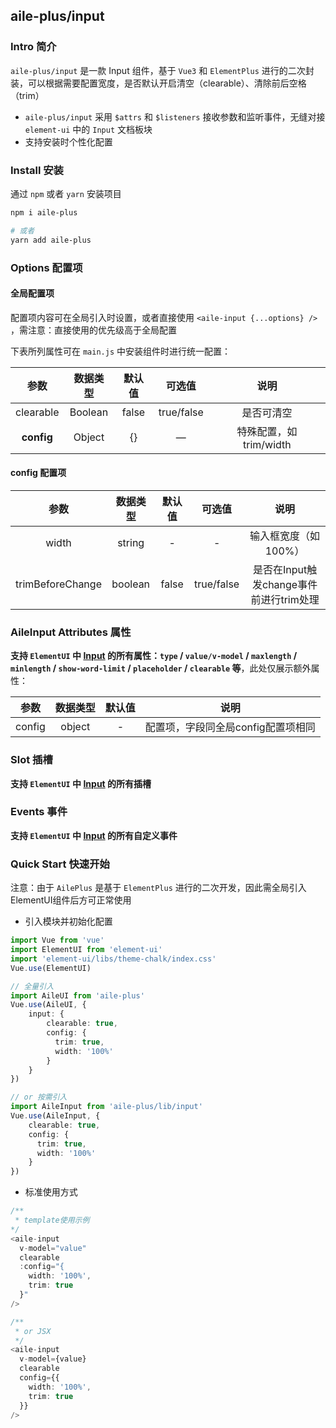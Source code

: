## aile-plus/input

### Intro 简介

`aile-plus/input` 是一款 Input 组件，基于 `Vue3` 和 `ElementPlus` 进行的二次封装，可以根据需要配置宽度，是否默认开启清空（clearable）、清除前后空格（trim）
- `aile-plus/input` 采用 `$attrs` 和 `$listeners` 接收参数和监听事件，无缝对接 `element-ui` 中的 `Input` 文档板块
- 支持安装时个性化配置

### Install 安装

通过 `npm` 或者 `yarn` 安装项目

```bash
npm i aile-plus

# 或者
yarn add aile-plus
```
### Options 配置项

#### 全局配置项

配置项内容可在全局引入时设置，或者直接使用 `<aile-input {...options} />` ，需注意：直接使用的优先级高于全局配置

下表所列属性可在 `main.js` 中安装组件时进行统一配置：

|    参数    | 数据类型 | 默认值 |   可选值   |          说明           |
| :--------: | :------: | :----: | :--------: | :---------------------: |
| clearable  | Boolean  | false  | true/false |       是否可清空        |
| **config** |  Object  |   {}   |     —      | 特殊配置，如 trim/width |

#### config 配置项

|       参数       | 数据类型 | 默认值 |   可选值   |                  说明                   |
| :--------------: | :------: | :----: | :--------: | :-------------------------------------: |
|      width       |  string  |   -    |     -      |          输入框宽度（如 100%）          |
| trimBeforeChange | boolean  | false  | true/false | 是否在Input触发change事件前进行trim处理 |

### AileInput Attributes 属性

**支持 `ElementUI` 中 [Input](https://element-plus.org/#/zh-CN/component/input) 的所有属性：`type` / `value/v-model` / `maxlength` / `minlength` / `show-word-limit` / `placeholder` / `clearable` 等**，此处仅展示额外属性：

|  参数  | 数据类型 | 默认值 |                说明                |
| :----: | :------: | :----: | :--------------------------------: |
| config |  object  |   -    | 配置项，字段同全局config配置项相同 |

### Slot 插槽

**支持 `ElementUI` 中 [Input](https://element-plus.org/#/zh-CN/component/input) 的所有插槽**

### Events 事件

**支持 `ElementUI` 中 [Input](https://element-plus.org/#/zh-CN/component/input) 的所有自定义事件**

### Quick Start 快速开始

注意：由于 `AilePlus` 是基于 `ElementPlus` 进行的二次开发，因此需全局引入ElementUI组件后方可正常使用

- 引入模块并初始化配置

```ts
import Vue from 'vue'
import ElementUI from 'element-ui'
import 'element-ui/libs/theme-chalk/index.css'
Vue.use(ElementUI)

// 全量引入
import AileUI from 'aile-plus'
Vue.use(AileUI, {
    input: {
        clearable: true,
        config: {
          trim: true,
          width: '100%'
        }
    }
})

// or 按需引入
import AileInput from 'aile-plus/lib/input'
Vue.use(AileInput, {
    clearable: true,
    config: {
      trim: true,
      width: '100%'
    }
})

```

- 标准使用方式

```ts
/**
 * template使用示例
*/
<aile-input
  v-model="value"
  clearable
  :config="{
    width: '100%',
    trim: true
  }"
/>

/**
 * or JSX
 */
<aile-input
  v-model={value}
  clearable
  config={{
    width: '100%',
    trim: true
  }}
/>
```

